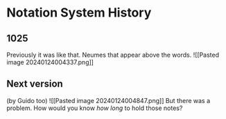 # Notation System History

## 1025
Previously it was like that. Neumes that appear above the words.
![[Pasted image 20240124004337.png]]

## Next version 
(by Guido too)
![[Pasted image 20240124004847.png]]
But there was a problem. How would you know _how long_ to hold those notes?
